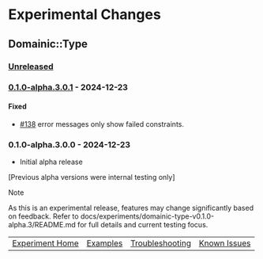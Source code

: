 # Experimental Changes

## Domainic::Type

### [Unreleased]

### [0.1.0-alpha.3.0.1] - 2024-12-23

#### Fixed

* [#138](https://github.com/domainic/domainic/issues/138) error messages only show failed constraints.

### 0.1.0-alpha.3.0.0 - 2024-12-23

* Initial alpha release

[Previous alpha versions were internal testing only]

> [!NOTE]
> As this is an experimental release, features may change significantly based on feedback. Refer to
> docs/experiments/domainic-type-v0.1.0-alpha.3/README.md for full details and current testing focus.

[Unreleased]: https://github.com/domainic/domainic/compare/domainic-type-v0.1.0-alpha.3.0.1...HEAD
[0.1.0-alpha.3.0.1]: https://github.com/domainic/domainic/compare/domainic-type-v0.1.0-alpha.3.0.0...domainic-type-v0.1.0-alpha.3.0.1

|                               |                         |                                       |                                 |
|-------------------------------|-------------------------|---------------------------------------|---------------------------------|
| [Experiment Home](README.md)  | [Examples](EXAMPLES.md) | [Troubleshooting](TROUBLESHOOTING.md) | [Known Issues](KNOWN_ISSUES.md) |
